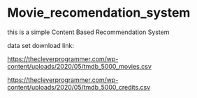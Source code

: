 # Movie_recomendation_system
this is a simple Content Based Recommendation System

data set download link:
  
https://thecleverprogrammer.com/wp-content/uploads/2020/05/tmdb_5000_movies.csv
  
https://thecleverprogrammer.com/wp-content/uploads/2020/05/tmdb_5000_credits.csv
